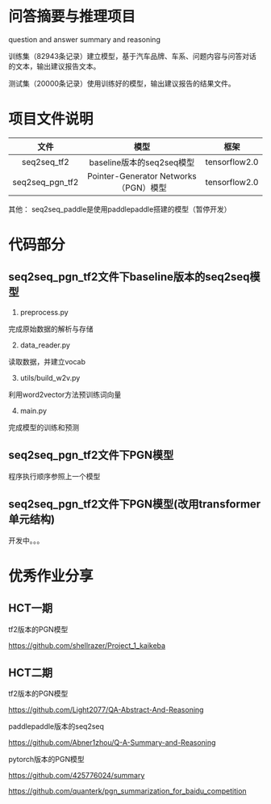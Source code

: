 # 问答摘要与推理项目
question and answer summary and reasoning

训练集（82943条记录）建立模型，基于汽车品牌、车系、问题内容与问答对话的文本，输出建议报告文本。

测试集（20000条记录）使用训练好的模型，输出建议报告的结果文件。
# 项目文件说明
文件|模型|框架
:--:|:--:|:--:
seq2seq_tf2|baseline版本的seq2seq模型|tensorflow2.0
seq2seq_pgn_tf2|Pointer-Generator Networks（PGN）模型|tensorflow2.0

其他：
seq2seq_paddle是使用paddlepaddle搭建的模型（暂停开发）

# 代码部分
## seq2seq_pgn_tf2文件下baseline版本的seq2seq模型
1. preprocess.py

完成原始数据的解析与存储

2. data_reader.py

读取数据，并建立vocab

3. utils/build_w2v.py

利用word2vector方法预训练词向量

4. main.py

完成模型的训练和预测
## seq2seq_pgn_tf2文件下PGN模型
程序执行顺序参照上一个模型

## seq2seq_pgn_tf2文件下PGN模型(改用transformer单元结构)
开发中。。。



# 优秀作业分享
## HCT一期
tf2版本的PGN模型

https://github.com/shellrazer/Project_1_kaikeba

## HCT二期
tf2版本的PGN模型

https://github.com/Light2077/QA-Abstract-And-Reasoning

paddlepaddle版本的seq2seq

https://github.com/Abner1zhou/Q-A-Summary-and-Reasoning

pytorch版本的PGN模型

https://github.com/425776024/summary

https://github.com/quanterk/pgn_summarization_for_baidu_competition